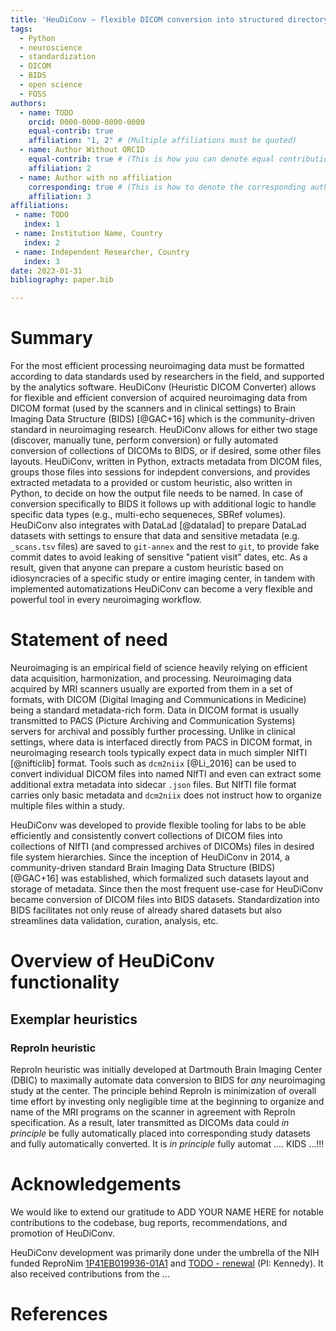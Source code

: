 ```yaml
---
title: 'HeuDiConv — flexible DICOM conversion into structured directory layouts'
tags:
  - Python
  - neuroscience
  - standardization
  - DICOM
  - BIDS
  - open science
  - FOSS
authors:
  - name: TODO
    orcid: 0000-0000-0000-0000
    equal-contrib: true
    affiliation: "1, 2" # (Multiple affiliations must be quoted)
  - name: Author Without ORCID
    equal-contrib: true # (This is how you can denote equal contributions between multiple authors)
    affiliation: 2
  - name: Author with no affiliation
    corresponding: true # (This is how to denote the corresponding author)
    affiliation: 3
affiliations:
 - name: TODO
   index: 1
 - name: Institution Name, Country
   index: 2
 - name: Independent Researcher, Country
   index: 3
date: 2023-01-31
bibliography: paper.bib

---
```


# Summary

For the most efficient processing neuroimaging data must be formatted according to data standards used by researchers in the field, and supported by the analytics software.
HeuDiConv (Heuristic DICOM Converter) allows for flexible and efficient conversion of acquired neuroimaging data from DICOM format (used by the scanners and in clinical settings) to Brain Imaging Data Structure (BIDS) [@GAC+16] which is the community-driven standard in neuroimaging research. 
HeuDiConv allows for either two stage (discover, manually tune, perform conversion) or fully automated conversion of collections of DICOMs to BIDS, or if desired, some other files layouts.
HeuDiConv, written in Python, extracts metadata from DICOM files, groups those files into sessions for indepdent conversions, and provides extracted metadata to a provided or custom heuristic, also written in Python, to decide on how the output file needs to be named.
In case of conversion specifically to BIDS it follows up with additional logic to handle specific data types (e.g., multi-echo sequeneces, SBRef volumes).
HeuDiConv also integrates with DataLad [@datalad] to prepare DataLad datasets with settings to ensure that data and sensitive metadata (e.g. `_scans.tsv` files) are saved to `git-annex` and the rest to `git`, to provide fake commit dates to avoid leaking of sensitive "patient visit" dates, etc.
As a result, given that anyone can prepare a custom heuristic based on idiosyncracies of a specific study or entire imaging center, in tandem with implemented automatizations HeuDiConv can become a very flexible and powerful tool in every neuroimaging workflow. 

# Statement of need

Neuroimaging is an empirical field of science heavily relying on efficient data acquisition, harmonization, and processing.
Neuroimaging data acquired by MRI scanners usually are exported from them in a set of formats, with DICOM (Digital Imaging and Communications in Medicine) being a standard metadata-rich form.
Data in DICOM format is usually transmitted to PACS (Picture Archiving and Communication Systems) servers for archival and possibly further processing.
Unlike in clinical settings, where data is interfaced directly from PACS in DICOM format, in neuroimaging research tools typically expect data in much simpler NIfTI [@nifticlib] format.
Tools such as `dcm2niix` [@Li_2016] can be used to convert individual DICOM files into named NIfTI and even can extract some additional extra metadata into sidecar `.json` files. 
But NIfTI file format carries only basic metadata and `dcm2niix` does not instruct how to organize multiple files within a study.

HeuDiConv was developed to provide flexible tooling for labs to be able efficiently and consistently convert collections of DICOM files into collections of NIfTI (and compressed archives of DICOMs) files in desired file system hierarchies.
Since the inception of HeuDiConv in 2014, a community-driven standard Brain Imaging Data Structure (BIDS) [@GAC+16] was established, which formalized such datasets layout and storage of metadata.
Since then the most frequent use-case for HeuDiConv became conversion of DICOM files into BIDS datasets.
Standardization into BIDS facilitates not only reuse of already shared datasets but also streamlines data validation, curation, analysis, etc.

# Overview of HeuDiConv functionality

## Exemplar heuristics

### ReproIn heuristic

ReproIn heuristic was initially developed at Dartmouth Brain Imaging Center (DBIC) to maximally automate data conversion to BIDS for *any* neuroimaging study at the center.
The principle behind ReproIn is minimization of overall time effort by investing only negligible time at the beginning to organize and name of the MRI programs on the scanner in agreement with ReproIn specification.
As a result, later transmitted as DICOMs data could *in principle* be fully automatically placed into corresponding study datasets and fully automatically converted.
It is *in principle* fully automat .... KIDS ...!!!

# Acknowledgements

We would like to extend our gratitude to
ADD YOUR NAME HERE
for notable contributions to the codebase, bug reports, recommendations, and promotion of HeuDiConv.

HeuDiConv development was primarily done under the umbrella of the NIH funded ReproNim [1P41EB019936-01A1](https://projectreporter.nih.gov/project_info_details.cfm?aid=8999833&map=y) and [TODO - renewal](TODO) (PI: Kennedy).
It also received contributions from the ...

# References
